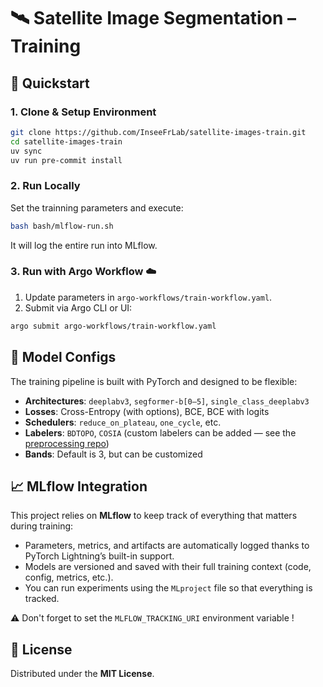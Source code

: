 # 🛰️ Satellite Image Segmentation – Training

## 🚀 Quickstart

### 1. Clone & Setup Environment

```bash
git clone https://github.com/InseeFrLab/satellite-images-train.git
cd satellite-images-train
uv sync
uv run pre-commit install
```

### 2. Run Locally

Set the trainning parameters and execute:

```bash
bash bash/mlflow-run.sh
```

It will log the entire run into MLflow.


### 3. Run with Argo Workflow ☁️

1. Update parameters in `argo-workflows/train-workflow.yaml`.
2. Submit via Argo CLI or UI:
```bash
argo submit argo-workflows/train-workflow.yaml
```

## 🧠 Model Configs

The training pipeline is built with PyTorch and designed to be flexible:

- **Architectures**: `deeplabv3`, `segformer-b[0–5]`, `single_class_deeplabv3`
- **Losses**: Cross-Entropy (with options), BCE, BCE with logits
- **Schedulers**: `reduce_on_plateau`, `one_cycle`, etc.
- **Labelers**: `BDTOPO`, `COSIA` (custom labelers can be added — see the [preprocessing repo](https://github.com/inseeFrLab/satellite-images-preprocessing))
- **Bands**: Default is 3, but can be customized


## 📈 MLflow Integration

This project relies on **MLflow** to keep track of everything that matters during training:

- Parameters, metrics, and artifacts are automatically logged thanks to PyTorch Lightning’s built-in support.
- Models are versioned and saved with their full training context (code, config, metrics, etc.).
- You can run experiments using the `MLproject` file so that everything is tracked.

⚠️ Don't forget to set the `MLFLOW_TRACKING_URI` environment variable !


## 📄 License

Distributed under the **MIT License**.

